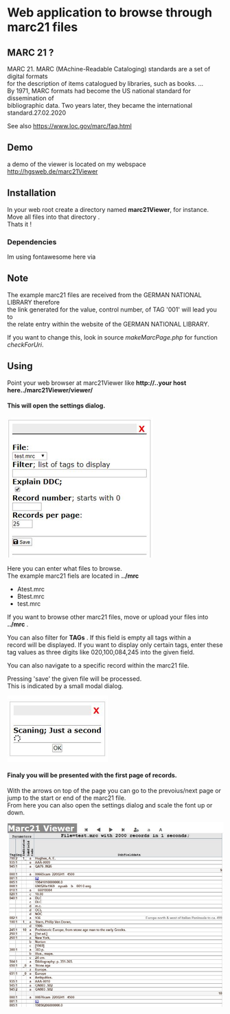 # Web application to browse through marc21 files


## MARC 21 ?

MARC 21. MARC (MAchine-Readable Cataloging) standards are a set of digital formats  
for the description of items catalogued by libraries, such as books. ...  
By 1971, MARC formats  had become the US national standard for dissemination of  
bibliographic data. Two years later, they became the international standard.27.02.2020

See also https://www.loc.gov/marc/faq.html

## Demo

a demo of the viewer is located on my webspace http://hgsweb.de/marc21Viewer  


## Installation

In your web root create a directory named **marc21Viewer**, for instance.    
Move all files into that directory .   
Thats it !

### Dependencies

Im using fontawesome here via <link> 

## Note

The example marc21 files are received from the GERMAN NATIONAL LIBRARY therefore  
the link generated for the value, control number, of TAG '001' will lead you to  
the relate entry within the website of the GERMAN NATIONAL LIBRARY. 

If you want to change this, look in source *makeMarcPage.php* for function *checkForUri*. 

## Using

Point your web browser at marc21Viewer like **http://..your host here../marc21Viewer/viewer/**  

#### This will open the settings dialog.

![settings](settings.JPG)

Here you can enter what files to browse.   
The example marc21 fiels are located in **../mrc**

* Atest.mrc
* Btest.mrc
* test.mrc

If you want to browse other marc21 files, move or upload your files
into **../mrc** .  

You can also filter for  **TAGs** . If this field is empty all tags within a  
record will be displayed. If you want to display only certain tags, enter these   
tag values as three digits like 020,100,084,245 into the given field.

You can also navigate to a specific record within the marc21 file.

Pressing 'save' the given file will be processed.  
This is indicated by a small modal dialog.

![scanning](scanning.JPG)

#### Finaly you will be presented with the first page of records.

With the arrows on top of the page you can go to the prevoius/next page or jump to the start or end of the marc21 file.  
From here you can also open the settings dialog and scale the font up or down.

![first records](page.JPG)

